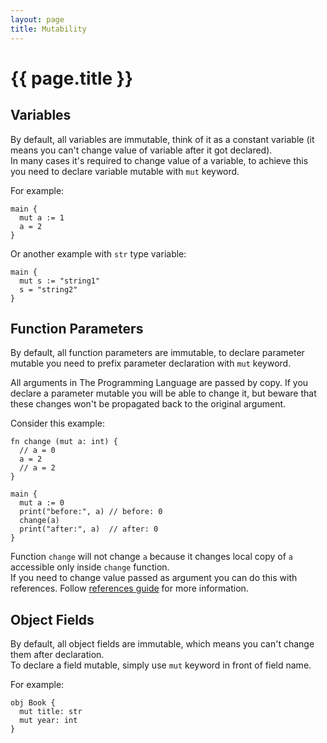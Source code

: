 ```yaml
---
layout: page
title: Mutability
---
```


# {{ page.title }}

## Variables
By default, all variables are immutable, think of it as a constant variable (it
means you can't change value of variable after it got declared). \
In many cases it's required to change value of a variable, to achieve this you
need to declare variable mutable with `mut` keyword.

For example:

```the
main {
  mut a := 1
  a = 2
}
```

Or another example with `str` type variable:

```the
main {
  mut s := "string1"
  s = "string2"
}
```

## Function Parameters
By default, all function parameters are immutable, to declare parameter mutable
you need to prefix parameter declaration with `mut` keyword.

All arguments in The Programming Language are passed by copy. If you declare a
parameter mutable you will be able to change it, but beware that these changes
won't be propagated back to the original argument.

Consider this example:

```the
fn change (mut a: int) {
  // a = 0
  a = 2
  // a = 2
}

main {
  mut a := 0
  print("before:", a) // before: 0
  change(a)
  print("after:", a)  // after: 0
}
```

Function `change` will not change `a` because it changes local copy of `a`
accessible only inside `change` function. \
If you need to change value passed as argument you can do this with
references. Follow [references guide](/guides/references.html) for more
information.

## Object Fields
By default, all object fields are immutable, which means you can't change them
after declaration. \
To declare a field mutable, simply use `mut` keyword in front of field name.

For example:

```the
obj Book {
  mut title: str
  mut year: int
}
```
